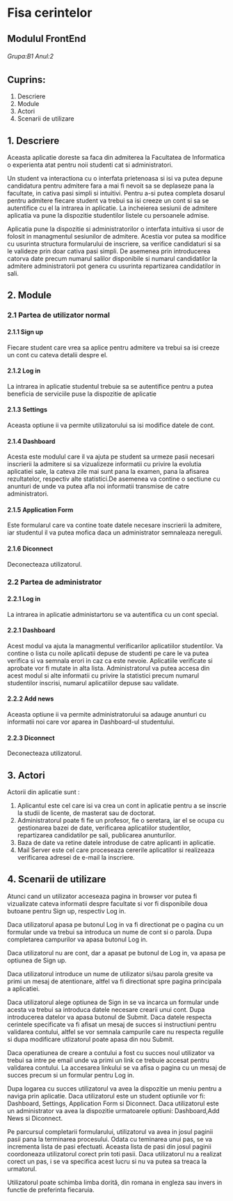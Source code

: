 # **Fisa cerintelor**

## Modulul FrontEnd

###### Grupa:B1  Anul:2

## Cuprins:
1. Descriere
2. Module
3. Actori
4. Scenarii de utilizare

## 1. Descriere
Aceasta aplicatie doreste sa faca din admiterea la Facultatea de Informatica o experienta atat pentru noii studenti cat si administratori. 

Un student va interactiona cu o interfata prietenoasa si isi va putea depune candidatura pentru admitere fara a mai fi nevoit sa se deplaseze pana la facultate, in cativa pasi simpli si intuitivi. Pentru a-si putea completa dosarul pentru admitere fiecare student va trebui sa isi creeze un cont si sa se autentifice cu el la intrarea in aplicatie. La incheierea sesiunii de admitere aplicatia va pune la dispozitie studentilor listele cu persoanele admise.

Aplicatia pune la dispozitie si administratorilor o interfata intuitiva si usor de folosit in managmentul sesiunilor de admitere. Acestia vor putea sa modifice cu usurinta structura formularului de inscriere, sa verifice candidaturi si sa le valideze prin doar cativa pasi simpli. De asemenea prin introducerea catorva date precum numarul salilor disponibile si numarul candidatilor la admitere administratorii pot genera cu usurinta repartizarea candidatilor in sali.

## 2. Module
### 2.1 Partea de utilizator normal
#### 2.1.1 Sign up
Fiecare student care vrea sa aplice pentru admitere va trebui sa isi creeze un cont cu cateva detalii despre el.
#### 2.1.2 Log in
La intrarea in aplicatie studentul trebuie sa se autentifice pentru a putea beneficia de serviciile puse la dispozitie de aplicatie
#### 2.1.3 Settings
Aceasta optiune ii va permite utilizatorului sa isi modifice datele de cont.
#### 2.1.4 Dashboard
Acesta este modulul care il va ajuta pe student sa urmeze pasii necesari inscrierii la admitere si sa vizualizeze informatii cu privire la evolutia aplicatiei sale, la cateva zile mai sunt pana la examen, pana la afisarea rezultatelor, respectiv alte statistici.De asemenea va contine o sectiune cu anunturi de unde va putea afla noi informatii transmise de catre administratori.
#### 2.1.5 Application Form 
Este formularul care va contine toate datele necesare inscrierii la admitere, iar studentul il va putea mofica daca un administrator semnaleaza nereguli.
#### 2.1.6 Diconnect
Deconecteaza utilizatorul.
### 2.2 Partea de administrator
#### 2.2.1 Log in
La intrarea in aplicatie administartoru se va autentifica cu un cont special.
#### 2.2.1 Dashboard 
Acest modul va ajuta la managmentul verificarilor aplicatiilor studentilor. Va contine o lista cu noile aplicatii depuse de studenti pe care le va putea verifica si va semnala erori in caz ca este nevoie. Aplicatiile verificate si aprobate vor fi mutate in alta lista. Administratorul va putea accesa din acest modul si alte informatii cu privire la statistici precum numarul studentilor inscrisi, numarul aplicatiilor depuse sau validate.
#### 2.2.2 Add news
Aceasta optiune ii va permite administratorului sa adauge anunturi cu informatii noi care vor aparea in Dashboard-ul studentului.
#### 2.2.3 Diconnect
Deconecteaza utilizatorul.

## 3. Actori

Actorii din aplicatie sunt :

1. Aplicantul este cel care isi va crea un cont in aplicatie pentru a se inscrie la studii de licente, de masterat sau de doctorat.
2. Administratorul poate fi fie un profesor, fie o seretara, iar el se ocupa cu gestionarea bazei de date, verificarea aplicatiilor studentilor, repartizarea candidatilor pe sali, publicarea anunturilor. 
3. Baza de date va retine datele introduse de catre aplicanti in aplicatie.
4. Mail Server este cel care proceseaza cererile aplicatilor si realizeaza verificarea adresei de e-mail la inscriere.


## 4. Scenarii de utilizare

Atunci cand un utilizator acceseaza pagina in browser vor putea fi vizualizate cateva informatii despre facultate si vor fi disponibile doua butoane pentru Sign up, respectiv Log in.

Daca utilizatorul apasa pe butonul Log in va fi directionat pe o pagina cu un formular unde va trebui sa introduca un nume de cont si o parola. Dupa completarea campurilor va apasa butonul Log in. 

Daca utilizatorul nu are cont, dar a apasat pe butonul de Log in, va apasa pe optiunea de Sign up.

Daca utilizatorul introduce un nume de utilizator si/sau parola gresite va primi un mesaj de atentionare, altfel va fi directionat spre pagina principala a aplicatiei.

Daca utilizatorul alege optiunea de Sign in se va incarca un formular unde acesta va trebui sa introduca datele necesare crearii unui cont. Dupa introducerea datelor va apasa butonul de Submit. Daca datele respecta cerintele specificate va fi afisat un mesaj de succes si instructiuni pentru validarea contului, altfel se vor semnala campurile care nu respecta regulile si dupa modificare utlizatorul poate apasa din nou Submit. 

Daca operatiunea de creare a contului a fost cu succes noul utilizator va trebui sa intre pe email unde va primi un link ce trebuie accesat pentru validarea contului. La accesarea linkului se va afisa o pagina cu un mesaj de succes precum si un formular pentru Log in.

Dupa logarea cu succes utilizatorul va avea la dispozitie un meniu pentru a naviga prin aplicatie. Daca utilizatorul este un student optiunile vor fi: Dashboard, Settings, Application Form si Diconnect. Daca utilizatorul este un administrator va avea la dispozitie urmatoarele optiuni: Dashboard,Add News si Diconnect.

Pe parcursul completarii formularului, utilizatorul va avea in josul paginii pasii pana la terminarea procesului. Odata cu teminarea unui pas, se va incrementa lista de pasi efectuati. Aceasta lista de pasi din josul paginii coordoneaza utilizatorul corect prin toti pasii. Daca utilizatorul nu a realizat corect un pas, i se va specifica acest lucru si nu va putea sa treaca la urmatorul.

Utilizatorul poate schimba limba dorită, din romana in engleza sau invers in functie de preferinta fiecaruia.


